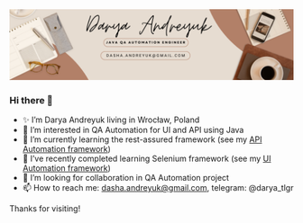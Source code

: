 <img src="White Minimalist Corporate Personal Profile LinkedIn Banner.png">

### Hi there 👋
- ✨ I’m Darya Andreyuk living in Wrocław, Poland
- 👀 I’m interested in QA Automation for UI and API using Java
- 🌱 I’m currently learning the rest-assured framework (see my [API Automation framework](https://github.com/DaryaAndreyuk/PetStoreAPITesting))
- 🌱 I’ve recently completed learning Selenium framework (see my [UI Automation framework](https://github.com/DaryaAndreyuk/music-quiz-automation))
- 💞️ I’m looking for collaboration in QA Automation project
- 📫 How to reach me: dasha.andreyuk@gmail.com, telegram: @darya_tlgr

Thanks for visiting!

<!---
😄 Pronouns: she, her
⚡ Fun fact: I love music quizes and creative writing

<!---
DaryaAndreyuk/DaryaAndreyuk is a ✨ special ✨ repository because its `README.md` (this file) appears on your GitHub profile.
You can click the Preview link to take a look at your changes.
--->
